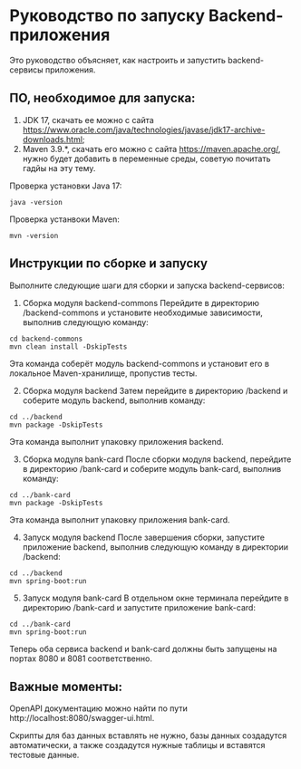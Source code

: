 # Руководство по запуску Backend-приложения

Это руководство объясняет, как настроить и запустить backend-сервисы приложения.

## ПО, необходимое для запуска:
1) JDK 17, скачать ее можно с сайта https://www.oracle.com/java/technologies/javase/jdk17-archive-downloads.html;
2) Maven 3.9.*, скачать его можно с сайта https://maven.apache.org/, нужно будет добавить в переменные среды, советую почитать гадйы на эту тему.

Проверка установки Java 17:
```
java -version
```
Проверка устанвоки Maven:
```
mvn -version
```
## Инструкции по сборке и запуску
Выполните следующие шаги для сборки и запуска backend-сервисов:

1) Сборка модуля backend-commons
Перейдите в директорию /backend-commons и установите необходимые зависимости, выполнив следующую команду:
```
cd backend-commons
mvn clean install -DskipTests
```
Эта команда соберёт модуль backend-commons и установит его в локальное Maven-хранилище, пропустив тесты.

2) Сборка модуля backend
Затем перейдите в директорию /backend и соберите модуль backend, выполнив команду:
```
cd ../backend
mvn package -DskipTests
```
Эта команда выполнит упаковку приложения backend.

3) Сборка модуля bank-card
После сборки модуля backend, перейдите в директорию /bank-card и соберите модуль bank-card, выполнив команду:
```
cd ../bank-card
mvn package -DskipTests
```
Эта команда выполнит упаковку приложения bank-card.

4) Запуск модуля backend
После завершения сборки, запустите приложение backend, выполнив следующую команду в директории /backend:
```
cd ../backend
mvn spring-boot:run
```

5) Запуск модуля bank-card
В отдельном окне терминала перейдите в директорию /bank-card и запустите приложение bank-card:
```
cd ../bank-card
mvn spring-boot:run
```

Теперь оба сервиса backend и bank-card должны быть запущены на портах 8080 и 8081 соответственно.

## Важные моменты:
OpenAPI документацию можно найти по пути http://localhost:8080/swagger-ui.html.

Скрипты для баз данных вставлять не нужно, базы данных создадутся автоматически, а также создадутся нужные таблицы и вставятся тестовые данные.